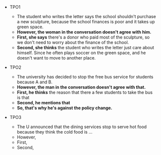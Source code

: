 * TPO1
	* The student who writes the letter says the school shouldn't purchase a new sculpture, because the school finances is poor and it takes up green space.
	* **However, the woman in the conversation doesn't agree with him.**
	* **First, she says** there's a donor who paid most of the sculpture, so we don't need to worry about the finance of the school.
	* **Second, she thinks** the student who writes the letter just care about himself. Since he often plays soccer on the green space, and he doesn't want to move to another place.

* TPO2
	* The university has decided to stop the free bus service for students because A and B.
	* **However, the man in the conversation doesn't agree with that.**
	* **First, he thinks** the reason that there a few students to take the bus is that
	* **Second, he mentions that** 
	* **So, that's why he's against the policy change.**

* TPO3
	* The U announced that the dining services stop to serve hot food because they think the cold food is ...
	* However,
	* First,
	* Second,